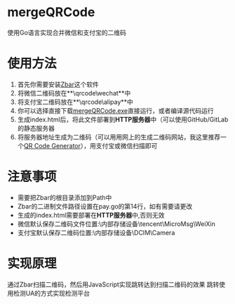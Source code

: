 # mergeQRCode
使用Go语言实现合并微信和支付宝的二维码
# 使用方法
1. 首先你需要安装[Zbar](http://zbar.sourceforge.net/download.html)这个软件
2. 将微信二维码放在**\qrcode\wechat**中
3. 将支付宝二维码放在**\qrcode\alipay**中
4. 你可以选择直接下载[mergeQRCode.exe]()直接运行，或者编译源代码运行
5. 生成index.html后，将此文件部署到**HTTP服务器**中（可以使用GitHub/GitLab的静态服务器
6. 将服务器地址生成为二维码（可以用用网上的生成二维码网站，我这里推荐一个[QR Code Generator](https://www.qr-code-generator.com/)），用支付宝或微信扫描即可
# 注意事项
- 需要把Zbar的根目录添加到Path中
- Zbar的二进制文件路径设置在pay.go的第14行，如有需要请更改
- 生成的index.html需要部署在**HTTP服务器**中,否则无效
- 微信默认保存二维码文件位置:\内部存储设备\tencent\MicroMsg\WeiXin
- 支付宝默认保存二维码位置:\内部存储设备\DCIM\Camera
# 实现原理
通过Zbar扫描二维码，然后用JavaScript实现跳转达到扫描二维码的效果
跳转使用检测UA的方式实现检测平台
